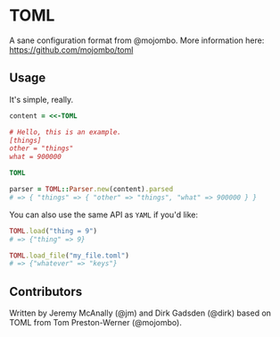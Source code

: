 # TOML

A sane configuration format from @mojombo.  More information here: https://github.com/mojombo/toml

## Usage

It's simple, really.

```ruby
content = <<-TOML

# Hello, this is an example.
[things]
other = "things"
what = 900000

TOML

parser = TOML::Parser.new(content).parsed
# => { "things" => { "other" => "things", "what" => 900000 } }
```

You can also use the same API as `YAML` if you'd like:

```ruby
TOML.load("thing = 9")
# => {"thing" => 9}

TOML.load_file("my_file.toml")
# => {"whatever" => "keys"}
```

## Contributors

Written by Jeremy McAnally (@jm) and Dirk Gadsden (@dirk) based on TOML from Tom Preston-Werner (@mojombo).